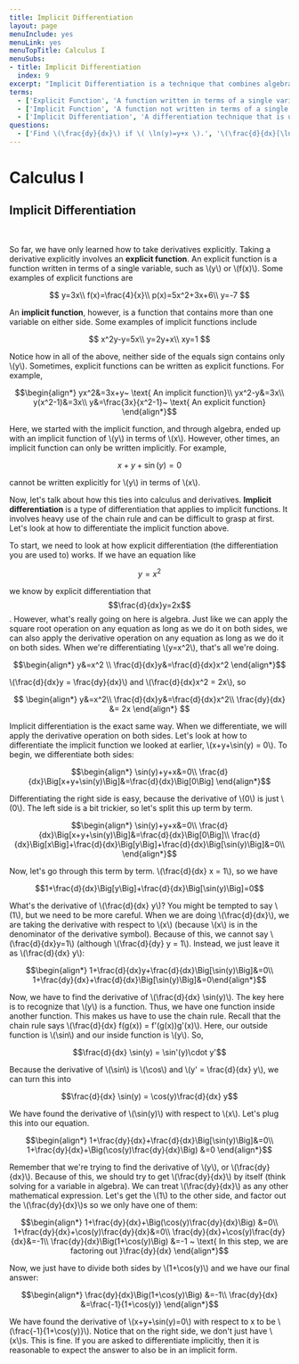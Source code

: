 ```yaml
---
title: Implicit Differentiation
layout: page
menuInclude: yes
menuLink: yes
menuTopTitle: Calculus I
menuSubs:
- title: Implicit Differentiation
  index: 9
excerpt: "Implicit Differentiation is a technique that combines algebra with differentiation, and is particularly useful in finding derivatives of implicit functions."
terms:
  - ['Explicit Function', 'A function written in terms of a single variable']
  - ['Implicit Function', 'A function not written in terms of a single variable. It contains more than one variable on either side.']
  - ['Implicit Differentiation', 'A differentiation technique that is used to differentaite implicit functions. It is done by taking the derivative of both sides of an implicit equation.']
questions:
  - ['Find \(\frac{dy}{dx}\) if \( \ln(y)=y+x \).', '\(\frac{d}{dx}[\ln(y)]=\frac{d}{dx}[y+x]\\\frac{1}{y}\frac{dy}{dx}=\frac{dy}{dx}+1\\\frac{dy}{dx}(1/y-1)=1\\\frac{dy}{dx}=\frac{1}{1/y-1}\\\frac{dy}{dx}=\frac{y}{1-y}\)']
---
```



<h1>Calculus I</h1>

<h2>Implicit Differentiation</h2><br>


So far, we have only learned how to take derivatives explicitly. Taking a derivative explicitly involves an <b>explicit function</b>. An explicit function is a function written in terms of a single variable, such as \\(y\\) or \\(f(x)\\). Some examples of explicit functions are

$$
y=3x\\
f(x)=\frac{4}{x}\\
p(x)=5x^2+3x+6\\
y=-7
$$

An <b>implicit function</b>, however, is a function that contains more than one variable on either side. Some examples of implicit functions include

$$
x^2y-y=5x\\
y=2y+x\\
xy=1
$$

Notice how in all of the above, neither side of the equals sign contains only \\(y\\). Sometimes, explicit functions can be written as explicit functions. For example,

$$\begin{align*}
yx^2&=3x+y~ \text{ An implicit function}\\
yx^2-y&=3x\\
y(x^2-1)&=3x\\
y&=\frac{3x}{x^2-1}~ \text{ An explicit function}
\end{align*}$$

Here, we started with the implicit function, and through algebra, ended up with an implicit function of \\(y\\) in terms of \\(x\\). However, other times, an implicit function can only be written implicitly. For example,

$$x+y+\sin(y)=0$$

cannot be written explicitly for \\(y\\) in terms of \\(x\\).

Now, let's talk about how this ties into calculus and derivatives. <b>Implicit differentiation</b> is a type of differentiation that applies to implicit functions. It involves heavy use of the chain rule and can be difficult to grasp at first. Let's look at how to differentiate the implicit function above.

To start, we need to look at how explicit differentiation (the differentiation you are used to) works. If we have an equation like

$$y=x^2$$

we know by explicit differentiation that $$\frac{d}{dx}y=2x$$. However, what's really going on here is algebra. Just like we can apply the square root operation on any equation as long as we do it on both sides, we can also apply the derivative operation on any equation as long as we do it on both sides. When we're differentiating \\(y=x^2\\), that's all we're doing.

$$\begin{align*}
y&=x^2 \\
\frac{d}{dx}y&=\frac{d}{dx}x^2
\end{align*}$$

\\(\frac{d}{dx}y = \frac{dy}{dx}\\) and \\(\frac{d}{dx}x^2 = 2x\\), so

$$
\begin{align*}
y&=x^2\\
\frac{d}{dx}y&=\frac{d}{dx}x^2\\
\frac{dy}{dx} &= 2x
\end{align*}
$$

Implicit differentiation is the exact same way. When we differentiate, we will apply the derivative operation on both sides. Let's look at how to differentiate the implicit function we looked at earlier, \\(x+y+\sin(y) = 0\\). To begin, we differentiate both sides:

$$\begin{align*}
\sin(y)+y+x&=0\\
\frac{d}{dx}\Big[x+y+\sin(y)\Big]&=\frac{d}{dx}\Big[0\Big]
\end{align*}$$

Differentiating the right side is easy, because the derivative of \\(0\\) is just \\(0\\). The left side is a bit trickier, so let's split this up term by term.

$$\begin{align*}
\sin(y)+y+x&=0\\
\frac{d}{dx}\Big[x+y+\sin(y)\Big]&=\frac{d}{dx}\Big[0\Big]\\
\frac{d}{dx}\Big[x\Big]+\frac{d}{dx}\Big[y\Big]+\frac{d}{dx}\Big[\sin(y)\Big]&=0\\
\end{align*}$$

Now, let's go through this term by term. \\(\frac{d}{dx} x = 1\\), so we have

$$1+\frac{d}{dx}\Big[y\Big]+\frac{d}{dx}\Big[\sin(y)\Big]=0$$

What's the derivative of \\(\frac{d}{dx} y\\)? You might be tempted to say \\(1\\), but we need to be more careful. When we are doing \\(\frac{d}{dx}\\), we are taking the derivative with respect to \\(x\\) (because \\(x\\) is in the denominator of the derivative symbol). Because of this, we cannot say \\(\frac{d}{dx}y=1\\) (although \\(\frac{d}{dy} y = 1\\). Instead, we just leave it as \\(\frac{d}{dx} y\\):

$$\begin{align*}
1+\frac{d}{dx}y+\frac{d}{dx}\Big[\sin(y)\Big]&=0\\
1+\frac{dy}{dx}+\frac{d}{dx}\Big[\sin(y)\Big]&=0\end{align*}$$

Now, we have to find the derivative of \\(\frac{d}{dx} \sin(y)\\). The key here is to recognize that \\(y\\) is a function. Thus, we have one function inside another function. This makes us have to use the chain rule. Recall that the chain rule says \\(\frac{d}{dx} f(g(x)) = f'(g(x))g'(x)\\). Here, our outside function is \\(\sin\\) and our inside function is \\(y\\). So,

$$\frac{d}{dx} \sin(y) = \sin'(y)\cdot y'$$

Because the derivative of \\(\sin\\) is \\(\cos\\) and \\(y' = \frac{d}{dx} y\\), we can turn this into

$$\frac{d}{dx} \sin(y) = \cos(y)\frac{d}{dx} y$$

We have found the derivative of \\(\sin(y)\\) with respect to \\(x\\). Let's plug this into our equation.

$$\begin{align*}
1+\frac{dy}{dx}+\frac{d}{dx}\Big[\sin(y)\Big]&=0\\
1+\frac{dy}{dx}+\Big(\cos(y)\frac{dy}{dx}\Big) &=0
\end{align*}$$

Remember that we're trying to find the derivative of \\(y\\), or \\(\frac{dy}{dx}\\). Because of this, we should try to get \\(\frac{dy}{dx}\\) by itself (think solving for a variable in algebra). We can treat \\(\frac{dy}{dx}\\) as any other mathematical expression. Let's get the \\(1\\) to the other side, and factor out the \\(\frac{dy}{dx}\\)s so we only have one of them:

$$\begin{align*}
1+\frac{dy}{dx}+\Big(\cos(y)\frac{dy}{dx}\Big) &=0\\
1+\frac{dy}{dx}+\cos(y)\frac{dy}{dx}&=0\\
\frac{dy}{dx}+\cos(y)\frac{dy}{dx}&=-1\\
\frac{dy}{dx}\Big(1+\cos(y)\Big) &=-1 ~ \text{ In this step, we are factoring out }\frac{dy}{dx}
\end{align*}$$

Now, we just have to divide both sides by \\(1+\cos(y)\\) and we have our final answer:

$$\begin{align*}
\frac{dy}{dx}\Big(1+\cos(y)\Big) &=-1\\
\frac{dy}{dx} &=\frac{-1}{1+\cos(y)}
\end{align*}$$

We have found the derivative of \\(x+y+\sin(y)=0\\) with respect to x to be \\(\frac{-1}{1+\cos(y)}\\). Notice that on the right side, we don't just have \\(x\\)s. This is fine. If you are asked to differentiate implicitly, then it is reasonable to expect the answer to also be in an implicit form.
